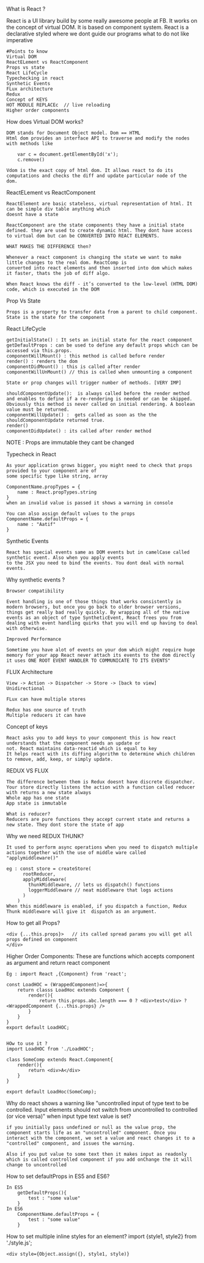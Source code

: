 What is React ?

React is a UI library build by some really awesome people at FB. It works on the concept of virtual DOM.
It is based on component system. React is a declarative styled where we dont guide our programs what to do not like
imperative
	
	#Points to know
	Virtual DOM
	ReactELement vs ReactComponent
	Props vs state
	React LifeCycle
	Typechecking in react
	Synthetic Events
	FLux architecture
	Redux
	Concept of KEYS
	HOT MODULE REPLACEc  // live reloading
	Higher order components 


How does Virtual DOM works?

	DOM stands for Document Object model. Dom == HTML
	Html dom provides an interface API to traverse and modify the nodes with methods like
		
		var c = document.getElementById('x');
		c.remove()

	Vdom is the exact copy of html dom. It allows react to do its computations and checks the diff and update particular node of the dom.


ReactELement vs ReactComponent
	
	ReactElement are basic stateless, virtual representation of html. It can be simple div table anything which 
	doesnt have a state

	ReactComponent are the state components they have a initial state defined. they are used to create dynamic html. They dont have access to virtual dom but can be CONVERTED INTO REACT ELEMENTS.

	WHAT MAKES THE DIFFERENCE then?

	Whenever a react component is changing the state we want to make little changes to the real dom. ReactComp is 
	converted into react elements and then inserted into dom which makes it faster, thats the job of diff algo.

	When React knows the diff - it’s converted to the low-level (HTML DOM) code, which is executed in the DOM

Prop Vs State
	
	Props is a property to transfer data from a parent to child component.
	State is the state for the component

React LifeCycle

	getInitialState() : It sets an initial state for the react component
	getDefaultProps : can be used to define any default props which can be accessed via this.props.
	componentWillMount() : this method is called before render 
	render() : renders the dom
	componentDidMount() : this is called after render
	componentWillUnMount() // this is called when unmounting a component
	
	State or prop changes will trigger number of methods. [VERY IMP]

	shouldComponentUpdate():  is always called before the render method and enables to define if a re-rendering is needed or can be skipped. Obviously this method is never called on initial rendering. A boolean value must be returned.
	componentWillUpdate() :  gets called as soon as the the shouldComponentUpdate returned true. 
	render() 
	componentDidUpdate() : its called after render method 

NOTE : Props are immutable they cant be changed

Typecheck in React
	
	As your application grows bigger, you might need to check that props provided to your component are of
	some specific type like string, array

	ComponentName.propTypes = {
		name : React.propTypes.string
	}
	when an invalid value is passed it shows a warning in console

	You can also assign default values to the props 
	ComponentName.defaultProps = {
		name : "Aatif"
	}

Synthetic Events

	React has special events same as DOM events but in camelCase called synthetic event. Also when you apply events
	to the JSX you need to bind the events. You dont deal with normal events.

Why synthetic events ?

	Browser compatibility

	Event handling is one of those things that works consistently in modern browsers, but once you go back to older browser versions, things get really bad really quickly. By wrapping all of the native events as an object of type SyntheticEvent, React frees you from dealing with event handling quirks that you will end up having to deal with otherwise.

	Improved Performance

	Sometime you have alot of events on your dom which might require huge memory for your app React never attach its events to the dom directly it uses ONE ROOT EVENT HANDLER TO COMMUNICATE TO ITS EVENTS"

FLUX Architecture

 	View -> Action -> Dispatcher -> Store -> [back to view]
 	Unidirectional

 	FLux can have multiple stores
 	
 	Redux has one source of truth
 	Multiple reducers it can have

Concept of keys
	
	React asks you to add keys to your component this is how react understands that the component needs an update or 
	not. React maintains data-reactid which is equal to key
	It helps react with its diffing algorithm to determine which children to remove, add, keep, or simply update.

 
REDUX VS FLUX

 	The difference between them is Redux doesnt have discrete dispatcher. Your store directly listens the action with a function called reducer with returns a new state always
 	Whole app has one state
 	App state is immutable

 	What is reducer?
 	Reducers are pure functions they accept current state and returns a new state. They dont store the state of app

 
Why we need REDUX THUNK?

 	It used to perform async operations when you need to dispatch multiple actions together with the use of middle ware called "applymiddleware()"

 	eg : const store = createStore(
		  rootReducer,
		  applyMiddleware(
		    thunkMiddleware, // lets us dispatch() functions
		    loggerMiddleware // neat middleware that logs actions
		  )
		)
	When this middleware is enabled, if you dispatch a function, Redux Thunk middleware will give it  dispatch as an argument.

How to get all Props?

	<div {...this.props}>   // its called spread params you will get all props defined on component
	</div>

Higher Order Components:
	These are functions which accepts component as argument and return react component

	Eg : import React ,{Component} from 'react';

	const LoadHOC = (WrappedComponent)=>{
		return classs LoadHoc extends Component {
			render(){
				return this.props.abc.length === 0 ? <div>test</div> ? <WrappedComponent {...this.props} />
			}
		}
	}
	export default LoadHOC;


	HOw to use it ?
	import LoadHOC from './LoadHOC';

	class SomeComp extends React.Component{
		render(){
			return <div>A</div>
		}
	}

	export default LoadHoc(SomeComp);


Why do react shows a warning like "uncontrolled input of type text to be controlled. Input elements should not switch from uncontrolled to controlled (or vice versa)" when input type text value is set?

	if you initially pass undefined or null as the value prop, the component starts life as an "uncontrolled" component. Once you interact with the component, we set a value and react changes it to a "controlled" component, and issues the warning.

	Also if you put value to some text then it makes input as readonly which is called controlled component if you add onChange the it will change to uncontrolled

How to set defaultProps in ES5 and ES6?
	
	In ES5 
		getDefaultProps(){
			test : "some value"
		}
	In ES6
		ComponentName.defaultProps = {
			test : "some value"
		}

How to set multiple inline styles for an element?
	import {style1, style2} from './style.js';

	<div style={Object.assign({}, style1, style)} 

